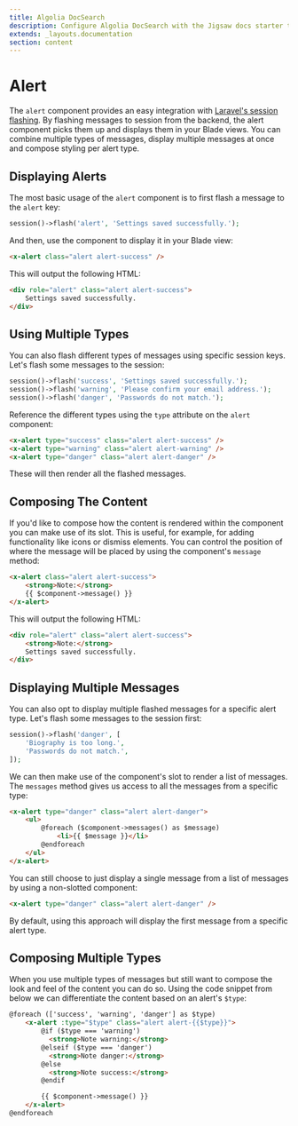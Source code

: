 ```yaml
---
title: Algolia DocSearch
description: Configure Algolia DocSearch with the Jigsaw docs starter template
extends: _layouts.documentation
section: content
---
```


# Alert

The `alert` component provides an easy integration with [Laravel's session flashing](https://laravel.com/docs/session#flash-data). By flashing messages to session from the backend, the alert component picks them up and displays them in your Blade views. You can combine multiple types of messages, display multiple messages at once and compose styling per alert type.

## Displaying Alerts

The most basic usage of the `alert` component is to first flash a message to the `alert` key:

```php
session()->flash('alert', 'Settings saved successfully.');
```

And then, use the component to display it in your Blade view:

```html
<x-alert class="alert alert-success" />
```

This will output the following HTML:

```html
<div role="alert" class="alert alert-success">
    Settings saved successfully.
</div>
```

## Using Multiple Types

You can also flash different types of messages using specific session keys. Let's flash some messages to the session:

```php
session()->flash('success', 'Settings saved successfully.');
session()->flash('warning', 'Please confirm your email address.');
session()->flash('danger', 'Passwords do not match.');
```

Reference the different types using the `type` attribute on the `alert` component:

```html
<x-alert type="success" class="alert alert-success" />
<x-alert type="warning" class="alert alert-warning" />
<x-alert type="danger" class="alert alert-danger" />
```

These will then render all the flashed messages.

## Composing The Content

If you'd like to compose how the content is rendered within the component you can make use of its slot. This is useful, for example, for adding functionality like icons or dismiss elements. You can control the position of where the message will be placed by using the component's `message` method:

```html
<x-alert class="alert alert-success">
    <strong>Note:</strong>
    {{ $component->message() }}
</x-alert>
```

This will output the following HTML:

```html
<div role="alert" class="alert alert-success">
    <strong>Note:</strong>
    Settings saved successfully.
</div>
```

## Displaying Multiple Messages

You can also opt to display multiple flashed messages for a specific alert type. Let's flash some messages to the session first:

```php
session()->flash('danger', [
    'Biography is too long.',
    'Passwords do not match.',
]);
```

We can then make use of the component's slot to render a list of messages. The `messages` method gives us access to all the messages from a specific type:

```html
<x-alert type="danger" class="alert alert-danger">
    <ul>
        @foreach ($component->messages() as $message)
            <li>{{ $message }}</li>
        @endforeach
    </ul>
</x-alert>
```

You can still choose to just display a single message from a list of messages by using a non-slotted component:

```html
<x-alert type="danger" class="alert alert-danger" />
```

By default, using this approach will display the first message from a specific alert type.

## Composing Multiple Types

When you use multiple types of messages but still want to compose the look and feel of the content you can do so. Using the code snippet from below we can differentiate the content based on an alert's `$type`:

```html
@foreach (['success', 'warning', 'danger'] as $type)
    <x-alert :type="$type" class="alert alert-{{$type}}">
        @if ($type === 'warning')
          <strong>Note warning:</strong>
        @elseif ($type === 'danger')
          <strong>Note danger:</strong>
        @else
          <strong>Note success:</strong>
        @endif

        {{ $component->message() }}
    </x-alert>
@endforeach
```
